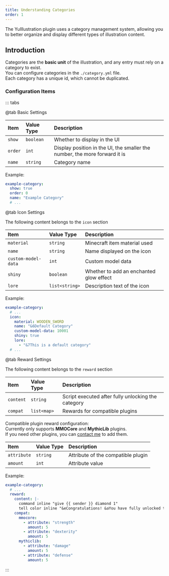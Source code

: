 ```yaml
---
title: Understanding Categories
order: 1
---
```


The YuIllustration plugin uses a category management system, allowing you to better organize and display different types of illustration content.

## Introduction

Categories are the **basic unit** of the illustration, and any entry must rely on a category to exist.  
You can configure categories in the `./category.yml` file.  
Each category has a unique id, which cannot be duplicated.

### Configuration Items

::: tabs

@tab Basic Settings

| Item | Value Type | Description |
| :--- | :--- | :--- 
| `show` | `boolean` | Whether to display in the UI |
| `order` | `int` | Display position in the UI, the smaller the number, the more forward it is |
| `name` | `string` | Category name |

Example:
```yaml
example-category:
  show: true
  order: 0
  name: "Example Category"
  # ...
```

@tab Icon Settings

The following content belongs to the `icon` section

| Item | Value Type | Description |
| :--- | :--- | :--- 
| `material` | `string` | Minecraft item material used |
| `name` | `string` | Name displayed on the icon |
| `custom-model-data` | `int` | Custom model data |
| `shiny` | `boolean` | Whether to add an enchanted glow effect |
| `lore` | `list<string>` | Description text of the icon |

Example:
```yaml
example-category:
  # ...
  icon:
    material: WOODEN_SWORD
    name: "&6Default Category"
    custom-model-data: 10001
    shiny: true
    lore:
      - "&7This is a default category"
  # ...
```

@tab Reward Settings

The following content belongs to the `reward` section

| Item | Value Type | Description |
| :--- | :--- | :--- 
| `content` | `string` | Script executed after fully unlocking the category |
| `compat` | `list<map>` | Rewards for compatible plugins |

Compatible plugin reward configuration:  
Currently only supports **MMOCore** and **MythicLib** plugins.  
If you need other plugins, you can [contact me](https://discord.com/invite/SzPBHGttaR) to add them.

| Item | Value Type | Description |
| :--- | :--- | :--- 
| `attribute` | `string` | Attribute of the compatible plugin |
| `amount` | `int` | Attribute value |

Example:  
```yaml
example-category:
  # ...
  reward:
    content: |-
      command inline "give {{ sender }} diamond 1"
      tell color inline "&eCongratulations! &aYou have fully unlocked the category &e{{ &category }} &a!"
    compat:
      mmocore:
        - attribute: "strength"
          amount: 5
        - attribute: "dexterity"
          amount: 5
      mythiclib:
        - attribute: "damage"
          amount: 5
        - attribute: "defense"
          amount: 5
```
::: 